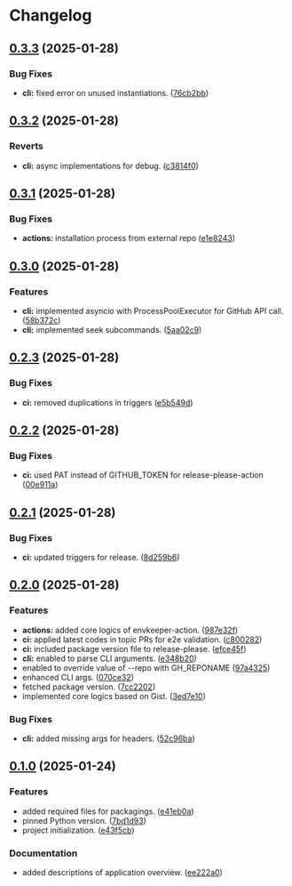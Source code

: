 # Changelog

## [0.3.3](https://github.com/hwakabh/envkeeper/compare/v0.3.2...v0.3.3) (2025-01-28)


### Bug Fixes

* **cli:** fixed error on unused instantiations. ([76cb2bb](https://github.com/hwakabh/envkeeper/commit/76cb2bbc3ddd112ddc48958c165462145cdbf783))

## [0.3.2](https://github.com/hwakabh/envkeeper/compare/v0.3.1...v0.3.2) (2025-01-28)


### Reverts

* **cli:** async implementations for debug. ([c3814f0](https://github.com/hwakabh/envkeeper/commit/c3814f0e8960a1ed8fbe5b1e5626d298a2d4d581))

## [0.3.1](https://github.com/hwakabh/envkeeper/compare/v0.3.0...v0.3.1) (2025-01-28)


### Bug Fixes

* **actions:** installation process from external repo ([e1e8243](https://github.com/hwakabh/envkeeper/commit/e1e8243a0bfe511da41dfde9aeabedcfa7f91336))

## [0.3.0](https://github.com/hwakabh/envkeeper/compare/v0.2.3...v0.3.0) (2025-01-28)


### Features

* **cli:** implemented asyncio with ProcessPoolExecutor for GitHub API call. ([58b372c](https://github.com/hwakabh/envkeeper/commit/58b372c4719c2337a5f34079b2f0bac0fefa4d4f))
* **cli:** implemented seek subcommands. ([5aa02c9](https://github.com/hwakabh/envkeeper/commit/5aa02c92a4eaa128c5f18c184b515a69995ca160))

## [0.2.3](https://github.com/hwakabh/envkeeper/compare/v0.2.2...v0.2.3) (2025-01-28)


### Bug Fixes

* **ci:** removed duplications in triggers ([e5b549d](https://github.com/hwakabh/envkeeper/commit/e5b549d32ec18030ce9a4b186dbc3f1e13b520b0))

## [0.2.2](https://github.com/hwakabh/envkeeper/compare/v0.2.1...v0.2.2) (2025-01-28)


### Bug Fixes

* **ci:** used PAT instead of GITHUB_TOKEN for release-please-action ([00e911a](https://github.com/hwakabh/envkeeper/commit/00e911aaeacaef72d8e9038fc51fde8d49a3cd4c))

## [0.2.1](https://github.com/hwakabh/envkeeper/compare/v0.2.0...v0.2.1) (2025-01-28)


### Bug Fixes

* **ci:** updated triggers for release. ([8d259b6](https://github.com/hwakabh/envkeeper/commit/8d259b67369bdb9aba3c46a442f36f25893b9792))

## [0.2.0](https://github.com/hwakabh/envkeeper/compare/v0.1.0...v0.2.0) (2025-01-28)


### Features

* **actions:** added core logics of envkeeper-action. ([987e32f](https://github.com/hwakabh/envkeeper/commit/987e32fc7fde68532bc2b801d76ef66d68fca71e))
* **ci:** applied latest codes in topic PRs for e2e validation. ([c800282](https://github.com/hwakabh/envkeeper/commit/c800282ac0fb1b4808aaa2456b03700fd631b24d))
* **ci:** included package version file to release-please. ([efce45f](https://github.com/hwakabh/envkeeper/commit/efce45f2fb1e79b17e05a9f6c0b14f99f067b266))
* **cli:** enabled to parse CLI arguments. ([e348b20](https://github.com/hwakabh/envkeeper/commit/e348b20f456cb747d9ff5c198e36fd9d94770d54))
* enabled to override value of --repo with GH_REPONAME ([97a4325](https://github.com/hwakabh/envkeeper/commit/97a4325f8c2d3f7129afe20648ad865178ab91b2))
* enhanced CLI args. ([070ce32](https://github.com/hwakabh/envkeeper/commit/070ce325d572267fdefdc490b1ba13d9ee1f6242))
* fetched package version. ([7cc2202](https://github.com/hwakabh/envkeeper/commit/7cc2202b68de602022986f3df60d4105d3af1ea1))
* implemented core logics based on Gist. ([3ed7e10](https://github.com/hwakabh/envkeeper/commit/3ed7e10ce1533b477eb874705ebca64a3e02176c))


### Bug Fixes

* **cli:** added missing args for headers. ([52c96ba](https://github.com/hwakabh/envkeeper/commit/52c96ba173e0bbbc8654c581a4923a4aea4cb9c4))

## [0.1.0](https://github.com/hwakabh/envkeeper/compare/v0.0.1...v0.1.0) (2025-01-24)


### Features

* added required files for packagings. ([e41eb0a](https://github.com/hwakabh/envkeeper/commit/e41eb0a86502bfddec65e08fb4d6c02c17f576ed))
* pinned Python version. ([7bd1d93](https://github.com/hwakabh/envkeeper/commit/7bd1d93a6a3235d3b2cf79bf7db5c35b918e6532))
* project initialization. ([e43f5cb](https://github.com/hwakabh/envkeeper/commit/e43f5cba8b6a1397035073ce5fe598b30f2bbc9d))


### Documentation

* added descriptions of application overview. ([ee222a0](https://github.com/hwakabh/envkeeper/commit/ee222a0ec9861f4517816c4feacaf9e7fa746d36))
